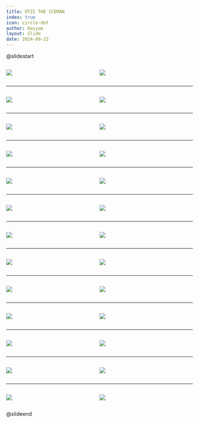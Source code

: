```yaml
---
title: OTZI THE ICEMAN
index: true
icon: circle-dot
author: Haiyue
layout: Slide
date: 2024-09-22
---
```

 
@slidestart

<div style="display:flex">
<div style="flex:1">

![](https://raw.githubusercontent.com/yclord/reading/refs/heads/master/english/Level-W/OTZI%20THE%20ICEMAN/001.webp)
</div>
<div style="flex:1">

![](https://raw.githubusercontent.com/yclord/reading/refs/heads/master/english/Level-W/OTZI%20THE%20ICEMAN/002.webp)
</div>
</div>

---

<div style="display:flex">
<div style="flex:1">

![](https://raw.githubusercontent.com/yclord/reading/refs/heads/master/english/Level-W/OTZI%20THE%20ICEMAN/003.webp)
</div>
<div style="flex:1">

![](https://raw.githubusercontent.com/yclord/reading/refs/heads/master/english/Level-W/OTZI%20THE%20ICEMAN/004.webp)
</div>
</div>

---

<div style="display:flex">
<div style="flex:1">

![](https://raw.githubusercontent.com/yclord/reading/refs/heads/master/english/Level-W/OTZI%20THE%20ICEMAN/005.webp)
</div>
<div style="flex:1">

![](https://raw.githubusercontent.com/yclord/reading/refs/heads/master/english/Level-W/OTZI%20THE%20ICEMAN/006.webp)
</div>
</div>

---

<div style="display:flex">
<div style="flex:1">

![](https://raw.githubusercontent.com/yclord/reading/refs/heads/master/english/Level-W/OTZI%20THE%20ICEMAN/007.webp)
</div>
<div style="flex:1">

![](https://raw.githubusercontent.com/yclord/reading/refs/heads/master/english/Level-W/OTZI%20THE%20ICEMAN/008.webp)
</div>
</div>

---

<div style="display:flex">
<div style="flex:1">

![](https://raw.githubusercontent.com/yclord/reading/refs/heads/master/english/Level-W/OTZI%20THE%20ICEMAN/009.webp)
</div>
<div style="flex:1">

![](https://raw.githubusercontent.com/yclord/reading/refs/heads/master/english/Level-W/OTZI%20THE%20ICEMAN/010.webp)
</div>
</div>

---

<div style="display:flex">
<div style="flex:1">

![](https://raw.githubusercontent.com/yclord/reading/refs/heads/master/english/Level-W/OTZI%20THE%20ICEMAN/011.webp)
</div>
<div style="flex:1">

![](https://raw.githubusercontent.com/yclord/reading/refs/heads/master/english/Level-W/OTZI%20THE%20ICEMAN/012.webp)
</div>
</div>

---

<div style="display:flex">
<div style="flex:1">

![](https://raw.githubusercontent.com/yclord/reading/refs/heads/master/english/Level-W/OTZI%20THE%20ICEMAN/013.webp)
</div>
<div style="flex:1">

![](https://raw.githubusercontent.com/yclord/reading/refs/heads/master/english/Level-W/OTZI%20THE%20ICEMAN/014.webp)
</div>
</div>

---

<div style="display:flex">
<div style="flex:1">

![](https://raw.githubusercontent.com/yclord/reading/refs/heads/master/english/Level-W/OTZI%20THE%20ICEMAN/015.webp)
</div>
<div style="flex:1">

![](https://raw.githubusercontent.com/yclord/reading/refs/heads/master/english/Level-W/OTZI%20THE%20ICEMAN/016.webp)
</div>
</div>

---

<div style="display:flex">
<div style="flex:1">

![](https://raw.githubusercontent.com/yclord/reading/refs/heads/master/english/Level-W/OTZI%20THE%20ICEMAN/017.webp)
</div>
<div style="flex:1">

![](https://raw.githubusercontent.com/yclord/reading/refs/heads/master/english/Level-W/OTZI%20THE%20ICEMAN/018.webp)
</div>
</div>

---

<div style="display:flex">
<div style="flex:1">

![](https://raw.githubusercontent.com/yclord/reading/refs/heads/master/english/Level-W/OTZI%20THE%20ICEMAN/019.webp)
</div>
<div style="flex:1">

![](https://raw.githubusercontent.com/yclord/reading/refs/heads/master/english/Level-W/OTZI%20THE%20ICEMAN/020.webp)
</div>
</div>

---

<div style="display:flex">
<div style="flex:1">

![](https://raw.githubusercontent.com/yclord/reading/refs/heads/master/english/Level-W/OTZI%20THE%20ICEMAN/021.webp)
</div>
<div style="flex:1">

![](https://raw.githubusercontent.com/yclord/reading/refs/heads/master/english/Level-W/OTZI%20THE%20ICEMAN/022.webp)
</div>
</div>

---

<div style="display:flex">
<div style="flex:1">

![](https://raw.githubusercontent.com/yclord/reading/refs/heads/master/english/Level-W/OTZI%20THE%20ICEMAN/023.webp)
</div>
<div style="flex:1">

![](https://raw.githubusercontent.com/yclord/reading/refs/heads/master/english/Level-W/OTZI%20THE%20ICEMAN/024.webp)
</div>
</div>

---

<div style="display:flex">
<div style="flex:1">

![](https://raw.githubusercontent.com/yclord/reading/refs/heads/master/english/Level-W/OTZI%20THE%20ICEMAN/025.webp)
</div>
<div style="flex:1">

![](https://raw.githubusercontent.com/yclord/reading/refs/heads/master/english/Level-W/OTZI%20THE%20ICEMAN/026.webp)
</div>
</div>

@slideend